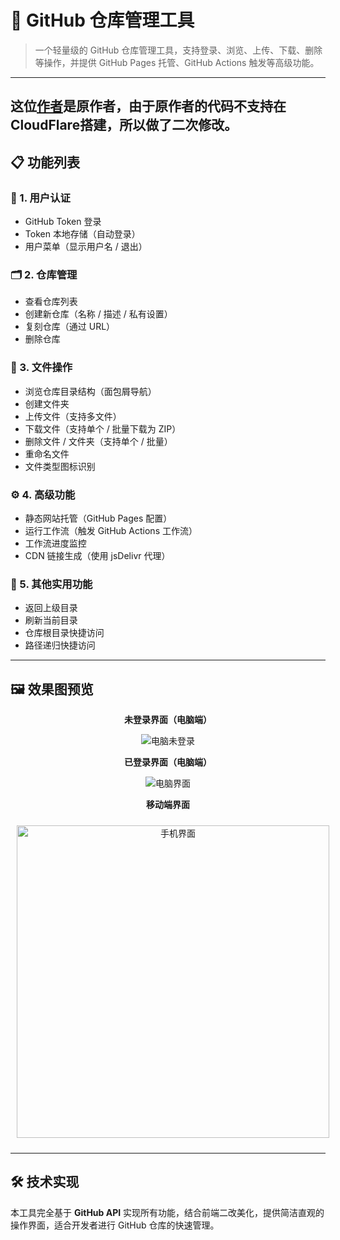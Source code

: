 # 🧰 GitHub 仓库管理工具

> 一个轻量级的 GitHub 仓库管理工具，支持登录、浏览、上传、下载、删除等操作，并提供 GitHub Pages 托管、GitHub Actions 触发等高级功能。
---
## 这位[作者](https://github.com/xyz66882/GitHub-repository)是原作者，由于原作者的代码不支持在CloudFlare搭建，所以做了二次修改。

## 📋 功能列表

### 🔐 1. 用户认证
- GitHub Token 登录
- Token 本地存储（自动登录）
- 用户菜单（显示用户名 / 退出）

### 🗂 2. 仓库管理
- 查看仓库列表
- 创建新仓库（名称 / 描述 / 私有设置）
- 复刻仓库（通过 URL）
- 删除仓库

### 📁 3. 文件操作
- 浏览仓库目录结构（面包屑导航）
- 创建文件夹
- 上传文件（支持多文件）
- 下载文件（支持单个 / 批量下载为 ZIP）
- 删除文件 / 文件夹（支持单个 / 批量）
- 重命名文件
- 文件类型图标识别

### ⚙️ 4. 高级功能
- 静态网站托管（GitHub Pages 配置）
- 运行工作流（触发 GitHub Actions 工作流）
- 工作流进度监控
- CDN 链接生成（使用 jsDelivr 代理）

### 🧭 5. 其他实用功能
- 返回上级目录
- 刷新当前目录
- 仓库根目录快捷访问
- 路径递归快捷访问

---

## 🖼️ 效果图预览

<div align="center">
  <p><strong>未登录界面（电脑端）</strong></p>
  <img style="max-width:100%; height:auto;" src="https://github.com/user-attachments/assets/005d5f4f-f985-49a2-9992-39298da73ed8" alt="电脑未登录" />

  <p><strong>已登录界面（电脑端）</strong></p>
  <img style="max-width:100%; height:auto;" src="https://github.com/user-attachments/assets/89f7d150-cd39-41e6-970e-a13d96986999" alt="电脑界面" />

  <p><strong>移动端界面</strong></p>
  <div style="display: flex; flex-direction: row; gap: 15px; overflow-x: auto; padding: 10px; -webkit-overflow-scrolling: touch; white-space: nowrap; width: 100%;">
    <img style="width: 500px; height: auto; flex-shrink: 0;" src="https://github.com/user-attachments/assets/a8e1ef93-bf20-465b-80c5-0c42a31de31c" alt="手机界面" />
    <img style="width: 450px; height: auto; flex-shrink: 0;" src="https://github.com/user-attachments/assets/6772d950-9e81-4602-93e5-ea5af5e59a58" alt="手机壁纸设置" />
  </div>
</div>

---

## 🛠 技术实现

本工具完全基于 **GitHub API** 实现所有功能，结合前端二改美化，提供简洁直观的操作界面，适合开发者进行 GitHub 仓库的快速管理。
